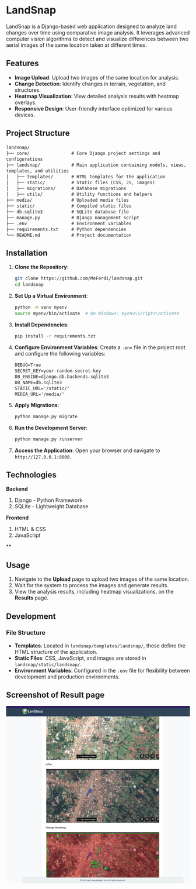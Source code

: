 # LandSnap

LandSnap is a Django-based web application designed to analyze land changes over time using comparative image analysis. It leverages advanced computer vision algorithms to detect and visualize differences between two aerial images of the same location taken at different times.

## Features

- **Image Upload**: Upload two images of the same location for analysis.
- **Change Detection**: Identify changes in terrain, vegetation, and structures.
- **Heatmap Visualization**: View detailed analysis results with heatmap overlays.
- **Responsive Design**: User-friendly interface optimized for various devices.

## Project Structure

```
landsnap/
├── core/                # Core Django project settings and configurations
├── landsnap/            # Main application containing models, views, templates, and utilities
│   ├── templates/       # HTML templates for the application
│   ├── static/          # Static files (CSS, JS, images)
│   ├── migrations/      # Database migrations
│   ├── utils/           # Utility functions and helpers
├── media/               # Uploaded media files
├── static/              # Compiled static files
├── db.sqlite3           # SQLite database file
├── manage.py            # Django management script
├── .env                 # Environment variables
├── requirements.txt     # Python dependencies
└── README.md            # Project documentation
```

## Installation

1. **Clone the Repository**:
   ```bash
   git clone https://github.com/MeFerdi/landsnap.git
   cd landsnap
   ```

2. **Set Up a Virtual Environment**:
   ```bash
   python -m venv myenv
   source myenv/bin/activate  # On Windows: myenv\Scripts\activate
   ```

3. **Install Dependencies**:
   ```bash
   pip install -r requirements.txt
   ```

4. **Configure Environment Variables**:
   Create a `.env` file in the project root and configure the following variables:
   ```properties
   DEBUG=True
   SECRET_KEY=your-random-secret-key
   DB_ENGINE=django.db.backends.sqlite3
   DB_NAME=db.sqlite3
   STATIC_URL='/static/'
   MEDIA_URL='/media/'
   ```

5. **Apply Migrations**:
   ```bash
   python manage.py migrate
   ```

6. **Run the Development Server**:
   ```bash
   python manage.py runserver
   ```

7. **Access the Application**:
   Open your browser and navigate to `http://127.0.0.1:8000`.

## Technologies
**Backend**
1. Django - Python Framework
2. SQLite - Lightweight Database

**Frontend**
1. HTML & CSS
2. JavaScript

**

## Usage

1. Navigate to the **Upload** page to upload two images of the same location.
2. Wait for the system to process the images and generate results.
3. View the analysis results, including heatmap visualizations, on the **Results** page.

## Development

### File Structure

- **Templates**: Located in `landsnap/templates/landsnap/`, these define the HTML structure of the application.
- **Static Files**: CSS, JavaScript, and images are stored in `landsnap/static/landsnap/`.
- **Environment Variables**: Configured in the `.env` file for flexibility between development and production environments.

## Screenshot of Result page
![Results Page](screenshots/result.png)